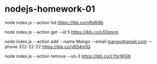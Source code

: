 # nodejs-homework-01

node index.js --action list
https://ibb.co/nRxRj8b

node index.js --action get --id 5
https://ibb.co/L63qnrm

node index.js --action add --name Mango --email mango@gmail.com --phone 322-22-22
https://ibb.co/y6S4m1Q

node index.js --action remove --id=3
https://ibb.co/LYbrWGN
